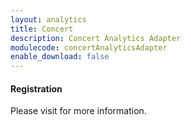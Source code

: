 ```yaml
---
layout: analytics
title: Concert
description: Concert Analytics Adapter
modulecode: concertAnalyticsAdapter
enable_download: false
---
```


#### Registration

Please visit []() for more information.

